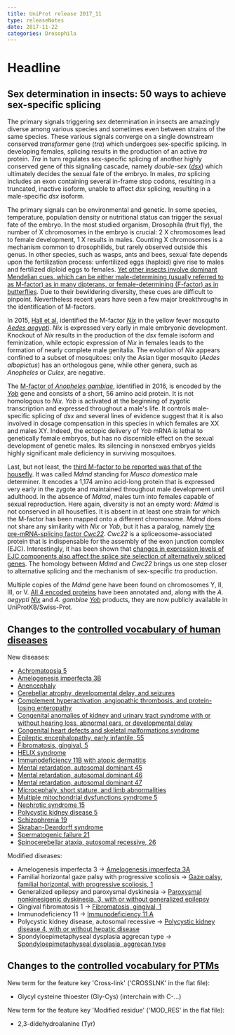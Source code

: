 ```yaml
---
title: UniProt release 2017_11
type: releaseNotes
date: 2017-11-22
categories: Drosophila
---
```


# Headline

## Sex determination in insects: 50 ways to achieve sex-specific splicing

The primary signals triggering sex determination in insects are amazingly diverse among various species and sometimes even between strains of the same species. These various signals converge on a single downstream conserved _transformer_ gene (_tra_) which undergoes sex-specific splicing. In developing females, splicing results in the production of an active _tra_ protein. _Tra_ in turn regulates sex-specific splicing of another highly conserved gene of this signaling cascade, namely _double-sex_ ([_dsx_](https://www.uniprot.org/uniprotkb?query=gene:dsx+AND+reviewed:true)) which ultimately decides the sexual fate of the embryo. In males, _tra_ splicing includes an exon containing several in-frame stop codons, resulting in a truncated, inactive isoform, unable to affect _dsx_ splicing, resulting in a male-specific _dsx_ isoform.

The primary signals can be environmental and genetic. In some species, temperature, population density or nutritional status can trigger the sexual fate of the embryo. In the most studied organism, Drosophila (fruit fly), the number of X chromosomes in the embryo is crucial: 2 X chromosomes lead to female development, 1 X results in males. Counting X chromosomes is a mechanism common to drosophilids, but rarely observed outside this genus. In other species, such as wasps, ants and bees, sexual fate depends upon the fertilization process: unfertilized eggs (haploid) give rise to males and fertilized diploid eggs to females. [Yet other insects involve dominant Mendelian cues, which can be either male-determining (usually referred to as M-factor) as in many dipterans, or female-determining (F-factor) as in butterflies](https://www.ncbi.nlm.nih.gov/pubmed/24335049). Due to their bewildering diversity, these cues are difficult to pinpoint. Nevertheless recent years have seen a few major breakthroughs in the identification of M-factors.

In 2015, [Hall et al.](https://www.ncbi.nlm.nih.gov/pubmed/25999371) identified the M-factor [_Nix_](https://www.uniprot.org/uniprotkb/A0A0F6MY85) in the yellow fever mosquito [_Aedes aegypti_](https://www.uniprot.org/taxonomy/7159). _Nix_ is expressed very early in male embryonic development. Knockout of _Nix_ results in the production of the _dsx_ female isoform and feminization, while ectopic expression of _Nix_ in females leads to the formation of nearly complete male genitalia. The evolution of _Nix_ appears confined to a subset of mosquitoes: only the Asian tiger mosquito (_Aedes albopictus_) has an orthologous gene, while other genera, such as _Anopheles_ or _Culex_, are negative.

The [M-factor of _Anopheles gambiae_](https://www.ncbi.nlm.nih.gov/pubmed/27365445), identified in 2016, is encoded by the [_Yob_](https://www.uniprot.org/uniprotkb/P0DP77) gene and consists of a short, 56 amino acid protein. It is not homologous to _Nix_. _Yob_ is activated at the beginning of zygotic transcription and expressed throughout a male's life. It controls male-specific splicing of _dsx_ and several lines of evidence suggest that it is also involved in dosage compensation in this species in which females are XX and males XY. Indeed, the ectopic delivery of _Yob_ mRNA is lethal to genetically female embryos, but has no discernible effect on the sexual development of genetic males. Its silencing in nonsexed embryos yields highly significant male deficiency in surviving mosquitoes.

Last, but not least, the [third M-factor to be reported was that of the housefly](https://www.ncbi.nlm.nih.gov/pubmed/28495751). It was called _Mdmd_ standing for _Musca domestica_ male determiner. It encodes a 1,174 amino acid-long protein that is expressed very early in the zygote and maintained throughout male development until adulthood. In the absence of _Mdmd_, males turn into females capable of sexual reproduction. Here again, diversity is not an empty word: _Mdmd_ is not conserved in all houseflies. It is absent in at least one strain for which the M-factor has been mapped onto a different chromosome. _Mdmd_ does not share any similarity with _Nix_ or _Yob_, but it has a paralog, namely [the pre-mRNA-splicing factor _Cwc22_](https://www.uniprot.org/uniprotkb/A0A1I8M2I8). _Cwc22_ is a spliceosome-associated protein that is indispensable for the assembly of the exon junction complex (EJC). Interestingly, it has been shown that [changes in expression levels of EJC components also affect the splice site selection of alternatively spliced genes](https://www.ncbi.nlm.nih.gov/pubmed/25476502). The homology between _Mdmd_ and _Cwc22_ brings us one step closer to alternative splicing and the mechanism of sex-specific _tra_ production.

Multiple copies of the _Mdmd_ gene have been found on chromosomes Y, II, III, or V. [All 4 encoded proteins](https://www.uniprot.org/uniprotkb?query=gene:mdmd+AND+reviewed:true) have been annotated and, along with the _A. aegypti_ [_Nix_](https://www.uniprot.org/uniprotkb/A0A0F6MY85) and _A. gambiae_ [_Yob_](https://www.uniprot.org/uniprotkb/P0DP77) products, they are now publicly available in UniProtKB/Swiss-Prot.

## Changes to the [controlled vocabulary of human diseases](https://ftp.uniprot.org/pub/databases/uniprot/current_release/knowledgebase/complete/docs/humdisease)

New diseases:

- [Achromatopsia 5](https://www.uniprot.org/diseases/DI-05080)
- [Amelogenesis imperfecta 3B](https://www.uniprot.org/diseases/DI-05066)
- [Anencephaly](https://www.uniprot.org/diseases/DI-05078)
- [Cerebellar atrophy, developmental delay, and seizures](https://www.uniprot.org/diseases/DI-05076)
- [Complement hyperactivation, angiopathic thrombosis, and protein-losing enteropathy](https://www.uniprot.org/diseases/DI-05079)
- [Congenital anomalies of kidney and urinary tract syndrome with or without hearing loss, abnormal ears, or developmental delay](https://www.uniprot.org/diseases/DI-05075)
- [Congenital heart defects and skeletal malformations syndrome](https://www.uniprot.org/diseases/DI-05064)
- [Epileptic encephalopathy, early infantile, 55](https://www.uniprot.org/diseases/DI-05060)
- [Fibromatosis, gingival, 5](https://www.uniprot.org/diseases/DI-05072)
- [HELIX syndrome](https://www.uniprot.org/diseases/DI-05081)
- [Immunodeficiency 11B with atopic dermatitis](https://www.uniprot.org/diseases/DI-05074)
- [Mental retardation, autosomal dominant 45](https://www.uniprot.org/diseases/DI-05061)
- [Mental retardation, autosomal dominant 46](https://www.uniprot.org/diseases/DI-05062)
- [Mental retardation, autosomal dominant 47](https://www.uniprot.org/diseases/DI-05063)
- [Microcephaly, short stature, and limb abnormalities](https://www.uniprot.org/diseases/DI-05065)
- [Multiple mitochondrial dysfunctions syndrome 5](https://www.uniprot.org/diseases/DI-05070)
- [Nephrotic syndrome 15](https://www.uniprot.org/diseases/DI-05067)
- [Polycystic kidney disease 5](https://www.uniprot.org/diseases/DI-05069)
- [Schizophrenia 19](https://www.uniprot.org/diseases/DI-05073)
- [Skraban-Deardorff syndrome](https://www.uniprot.org/diseases/DI-05071)
- [Spermatogenic failure 21](https://www.uniprot.org/diseases/DI-05077)
- [Spinocerebellar ataxia, autosomal recessive, 26](https://www.uniprot.org/diseases/DI-05068)

Modified diseases:

- Amelogenesis imperfecta 3 -&gt; [Amelogenesis imperfecta 3A](https://www.uniprot.org/diseases/DI-00093)
- Familial horizontal gaze palsy with progressive scoliosis -&gt; [Gaze palsy, familial horizontal, with progressive scoliosis, 1](https://www.uniprot.org/diseases/DI-01576)
- Generalized epilepsy and paroxysmal dyskinesia -&gt; [Paroxysmal nonkinesigenic dyskinesia, 3, with or without generalized epilepsy](https://www.uniprot.org/diseases/DI-00503)
- Gingival fibromatosis 1 -&gt; [Fibromatosis, gingival, 1](https://www.uniprot.org/diseases/DI-01662)
- Immunodeficiency 11 -&gt; [Immunodeficiency 11 A](https://www.uniprot.org/diseases/DI-03761)
- Polycystic kidney disease, autosomal recessive -&gt; [Polycystic kidney disease 4, with or without hepatic disease](https://www.uniprot.org/diseases/DI-00927)
- Spondyloepimetaphyseal dysplasia aggrecan type -&gt; [Spondyloepimetaphyseal dysplasia, aggrecan type](https://www.uniprot.org/diseases/DI-02539)

## Changes to the [controlled vocabulary for PTMs](https://ftp.uniprot.org/pub/databases/uniprot/current_release/knowledgebase/complete/docs/ptmlist)

New term for the feature key 'Cross-link' ('CROSSLNK' in the flat file):

- Glycyl cysteine thioester (Gly-Cys) (interchain with C-...)

New term for the feature key 'Modified residue' ('MOD_RES' in the flat file):

- 2,3-didehydroalanine (Tyr)

